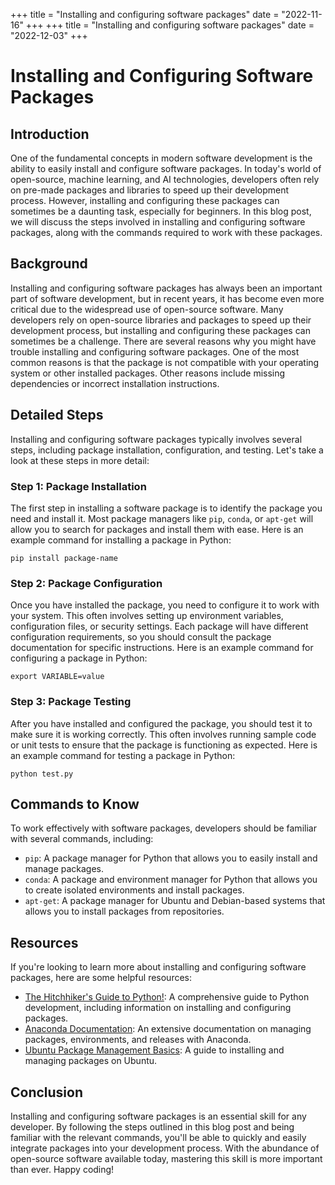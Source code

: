 +++
title = "Installing and configuring software packages"
date = "2022-11-16"
+++
+++
title = "Installing and configuring software packages"
date = "2022-12-03"
+++
# Installing and Configuring Software Packages

## Introduction

One of the fundamental concepts in modern software development is the ability to easily install and configure software packages. In today's world of open-source, machine learning, and AI technologies, developers often rely on pre-made packages and libraries to speed up their development process. However, installing and configuring these packages can sometimes be a daunting task, especially for beginners. In this blog post, we will discuss the steps involved in installing and configuring software packages, along with the commands required to work with these packages.

## Background

Installing and configuring software packages has always been an important part of software development, but in recent years, it has become even more critical due to the widespread use of open-source software. Many developers rely on open-source libraries and packages to speed up their development process, but installing and configuring these packages can sometimes be a challenge. There are several reasons why you might have trouble installing and configuring software packages. One of the most common reasons is that the package is not compatible with your operating system or other installed packages. Other reasons include missing dependencies or incorrect installation instructions.

## Detailed Steps

Installing and configuring software packages typically involves several steps, including package installation, configuration, and testing. Let's take a look at these steps in more detail:

### Step 1: Package Installation

The first step in installing a software package is to identify the package you need and install it. Most package managers like `pip`, `conda`, or `apt-get` will allow you to search for packages and install them with ease. Here is an example command for installing a package in Python:

```
pip install package-name
```

### Step 2: Package Configuration

Once you have installed the package, you need to configure it to work with your system. This often involves setting up environment variables, configuration files, or security settings. Each package will have different configuration requirements, so you should consult the package documentation for specific instructions. Here is an example command for configuring a package in Python:

```
export VARIABLE=value
```

### Step 3: Package Testing

After you have installed and configured the package, you should test it to make sure it is working correctly. This often involves running sample code or unit tests to ensure that the package is functioning as expected. Here is an example command for testing a package in Python:

```
python test.py
```

## Commands to Know

To work effectively with software packages, developers should be familiar with several commands, including:

- `pip`: A package manager for Python that allows you to easily install and manage packages.
- `conda`: A package and environment manager for Python that allows you to create isolated environments and install packages.
- `apt-get`: A package manager for Ubuntu and Debian-based systems that allows you to install packages from repositories.

## Resources

If you're looking to learn more about installing and configuring software packages, here are some helpful resources:

- [The Hitchhiker's Guide to Python!](https://docs.python-guide.org/): A comprehensive guide to Python development, including information on installing and configuring packages.
- [Anaconda Documentation](https://docs.anaconda.com/anaconda/): An extensive documentation on managing packages, environments, and releases with Anaconda.
- [Ubuntu Package Management Basics](https://help.ubuntu.com/lts/serverguide/package-management-basics.html): A guide to installing and managing packages on Ubuntu.

## Conclusion

Installing and configuring software packages is an essential skill for any developer. By following the steps outlined in this blog post and being familiar with the relevant commands, you'll be able to quickly and easily integrate packages into your development process. With the abundance of open-source software available today, mastering this skill is more important than ever. Happy coding!